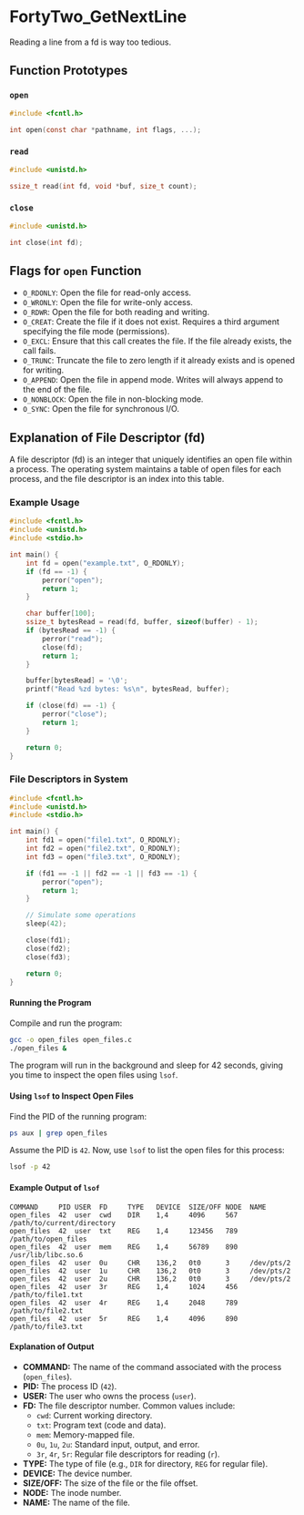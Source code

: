 # FortyTwo_GetNextLine
Reading a line from a fd is way too tedious.

## Function Prototypes

### `open`
```c
#include <fcntl.h>

int open(const char *pathname, int flags, ...);
```

### `read`
```c
#include <unistd.h>

ssize_t read(int fd, void *buf, size_t count);
```

### `close`
```c
#include <unistd.h>

int close(int fd);
```

## Flags for `open` Function

- `O_RDONLY`: Open the file for read-only access.
- `O_WRONLY`: Open the file for write-only access.
- `O_RDWR`: Open the file for both reading and writing.
- `O_CREAT`: Create the file if it does not exist. Requires a third argument specifying the file mode (permissions).
- `O_EXCL`: Ensure that this call creates the file. If the file already exists, the call fails.
- `O_TRUNC`: Truncate the file to zero length if it already exists and is opened for writing.
- `O_APPEND`: Open the file in append mode. Writes will always append to the end of the file.
- `O_NONBLOCK`: Open the file in non-blocking mode.
- `O_SYNC`: Open the file for synchronous I/O.

## Explanation of File Descriptor (fd)

A file descriptor (fd) is an integer that uniquely identifies an open file within a process. The operating system maintains a table of open files for each process, and the file descriptor is an index into this table.

### Example Usage

```c
#include <fcntl.h>
#include <unistd.h>
#include <stdio.h>

int main() {
    int fd = open("example.txt", O_RDONLY);
    if (fd == -1) {
        perror("open");
        return 1;
    }

    char buffer[100];
    ssize_t bytesRead = read(fd, buffer, sizeof(buffer) - 1);
    if (bytesRead == -1) {
        perror("read");
        close(fd);
        return 1;
    }

    buffer[bytesRead] = '\0';
    printf("Read %zd bytes: %s\n", bytesRead, buffer);

    if (close(fd) == -1) {
        perror("close");
        return 1;
    }

    return 0;
}
```

### File Descriptors in System

```c
#include <fcntl.h>
#include <unistd.h>
#include <stdio.h>

int main() {
    int fd1 = open("file1.txt", O_RDONLY);
    int fd2 = open("file2.txt", O_RDONLY);
    int fd3 = open("file3.txt", O_RDONLY);

    if (fd1 == -1 || fd2 == -1 || fd3 == -1) {
        perror("open");
        return 1;
    }

    // Simulate some operations
    sleep(42);

    close(fd1);
    close(fd2);
    close(fd3);

    return 0;
}
```

#### Running the Program

Compile and run the program:

```sh
gcc -o open_files open_files.c
./open_files &
```

The program will run in the background and sleep for 42 seconds, giving you time to inspect the open files using `lsof`.

#### Using `lsof` to Inspect Open Files

Find the PID of the running program:

```sh
ps aux | grep open_files
```

Assume the PID is `42`. Now, use `lsof` to list the open files for this process:

```sh
lsof -p 42
```

#### Example Output of `lsof`

```plaintext
COMMAND     PID USER  FD     TYPE   DEVICE  SIZE/OFF NODE  NAME
open_files  42  user  cwd    DIR    1,4     4096     567   /path/to/current/directory
open_files  42  user  txt    REG    1,4     123456   789   /path/to/open_files
open_files  42  user  mem    REG    1,4     56789    890   /usr/lib/libc.so.6
open_files  42  user  0u     CHR    136,2   0t0      3     /dev/pts/2
open_files  42  user  1u     CHR    136,2   0t0      3     /dev/pts/2
open_files  42  user  2u     CHR    136,2   0t0      3     /dev/pts/2
open_files  42  user  3r     REG    1,4     1024     456   /path/to/file1.txt
open_files  42  user  4r     REG    1,4     2048     789   /path/to/file2.txt
open_files  42  user  5r     REG    1,4     4096     890   /path/to/file3.txt
```

#### Explanation of Output

- **COMMAND:** The name of the command associated with the process (`open_files`).
- **PID:** The process ID (`42`).
- **USER:** The user who owns the process (`user`).
- **FD:** The file descriptor number. Common values include:
  - `cwd`: Current working directory.
  - `txt`: Program text (code and data).
  - `mem`: Memory-mapped file.
  - `0u`, `1u`, `2u`: Standard input, output, and error.
  - `3r`, `4r`, `5r`: Regular file descriptors for reading (`r`).
- **TYPE:** The type of file (e.g., `DIR` for directory, `REG` for regular file).
- **DEVICE:** The device number.
- **SIZE/OFF:** The size of the file or the file offset.
- **NODE:** The inode number.
- **NAME:** The name of the file.
